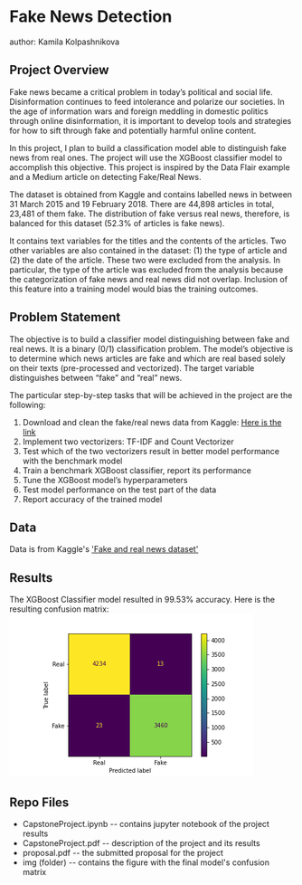 # Fake News Detection

author: Kamila Kolpashnikova


## Project Overview
Fake news became a critical problem in today’s political and social life. Disinformation continues to feed intolerance and polarize our societies. In the age of information wars and foreign meddling in domestic politics through online disinformation, it is important to develop tools and strategies for how to sift through fake and potentially harmful online content. 

In this project, I plan to build a classification model able to distinguish fake news from real ones. The project will use the XGBoost classifier model to accomplish this objective. This project is inspired by the Data Flair example  and a Medium article   on detecting Fake/Real News.

The dataset is obtained from Kaggle and contains labelled news in between 31 March 2015 and 19 February 2018. There are 44,898 articles in total, 23,481 of them fake. The distribution of fake versus real news, therefore, is balanced for this dataset (52.3% of articles is fake news). 

It contains text variables for the titles and the contents of the articles. Two other variables are also contained in the dataset: (1) the type of article and (2) the date of the article. These two were excluded from the analysis. In particular, the type of the article was excluded from the analysis because the categorization of fake news and real news did not overlap. Inclusion of this feature into a training model would bias the training outcomes. 

## Problem Statement
The objective is to build a classifier model distinguishing between fake and real news. It is a binary (0/1) classification problem. The model’s objective is to determine which news articles are fake and which are real based solely on their texts (pre-processed and vectorized). The target variable distinguishes between “fake” and “real” news.

The particular step-by-step tasks that will be achieved in the project are the following:
1.	Download and clean the fake/real news data from Kaggle: [Here is the link](https://www.kaggle.com/clmentbisaillon/fake-and-real-news-dataset)
2.	Implement two vectorizers: TF-IDF and Count Vectorizer 
3.	Test which of the two vectorizers result in better model performance with the benchmark model
4.	Train a benchmark XGBoost classifier, report its performance
5.	Tune the XGBoost model’s hyperparameters
6.	Test model performance on the test part of the data
7.	Report accuracy of the trained model

## Data

Data is from Kaggle's ['Fake and real news dataset'](https://www.kaggle.com/clmentbisaillon/fake-and-real-news-dataset)

## Results

The XGBoost Classifier model resulted in 99.53% accuracy. Here is the resulting confusion matrix:
![Confusion Matrix](img/conf_matrix.png)

## Repo Files
- CapstoneProject.ipynb -- contains jupyter notebook of the project results
- CapstoneProject.pdf -- description of the project and its results
- proposal.pdf -- the submitted proposal for the project
- img (folder) -- contains the figure with the final model's confusion matrix